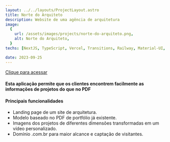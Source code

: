 ```yaml
---
layout: ../../layouts/ProjectLayout.astro
title: Norte do Arquiteto
description: Website de uma agência de arquitetura
image:
  {
    url: /assets/images/projects/norte-do-arquiteto.png,
    alt: Norte do Arquiteto,
  }
techs: [NextJS, TypeScript, Vercel, Transitions, Railway, Material-UI, Frontend]

date: 2023-09-25
---
```


[Clique para acessar](https://nortedoarquiteto.com.br/ "Norte do Arquiteto")

#### Esta aplicação permite que os clientes encontrem facilmente as informações de projetos do que no PDF

#### Principais funcionalidades

- Landing page de um site de arquitetura.
- Modelo baseado no PDF de portfólio já existente.
- Imagens dos projetos de diferentes dimensões transformadas em um vídeo personalizado.
- Domínio .com.br para maior alcance e captação de visitantes.
